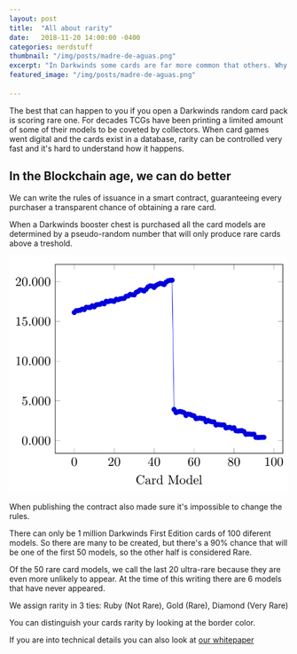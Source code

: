 ```yaml
---
layout: post
title:  "All about rarity"
date:   2018-11-20 14:00:00 -0400
categories: nerdstuff
thumbnail: "/img/posts/madre-de-aguas.png"
excerpt: "In Darkwinds some cards are far more common that others. Why does it happen? This post will explain how."
featured_image: "/img/posts/madre-de-aguas.png"

---
```



The best that can happen to you if you open a Darkwinds random card pack is scoring rare one. For decades TCGs have been printing a limited amount of some of their models to be coveted by collectors. When card games went digital and the cards exist in a database, rarity can be controlled very fast and it's hard to understand how it happens.

## In the Blockchain age, we can do better

We can write the rules of issuance in a smart contract, guaranteeing every purchaser a transparent chance of obtaining a rare card. 

When a Darkwinds booster chest is purchased all the card models are determined by a pseudo-random number that will only produce rare cards above a treshold. 

<img src="/img/posts/rarity-monte-carlo.png">

When publishing the contract also made sure it's impossible to change the rules.

There can only be 1 million Darkwinds First Edition cards of 100 diferent models. So there are many to be created, but there's a 90% chance that will be one of the first 50 models, so the other half is considered Rare.

Of the 50 rare card models, we call the last 20 ultra-rare because they are even more unlikely to appear. At the time of this writing there are 6 models that have never appeared.

We assign rarity in 3 ties: Ruby (Not Rare), Gold (Rare), Diamond (Very Rare)

You can distinguish your cards rarity by looking at the border color.


If you are into technical details you can also look at <a href="/whitepaper/darkwinds.pdf">our whitepaper</a>
